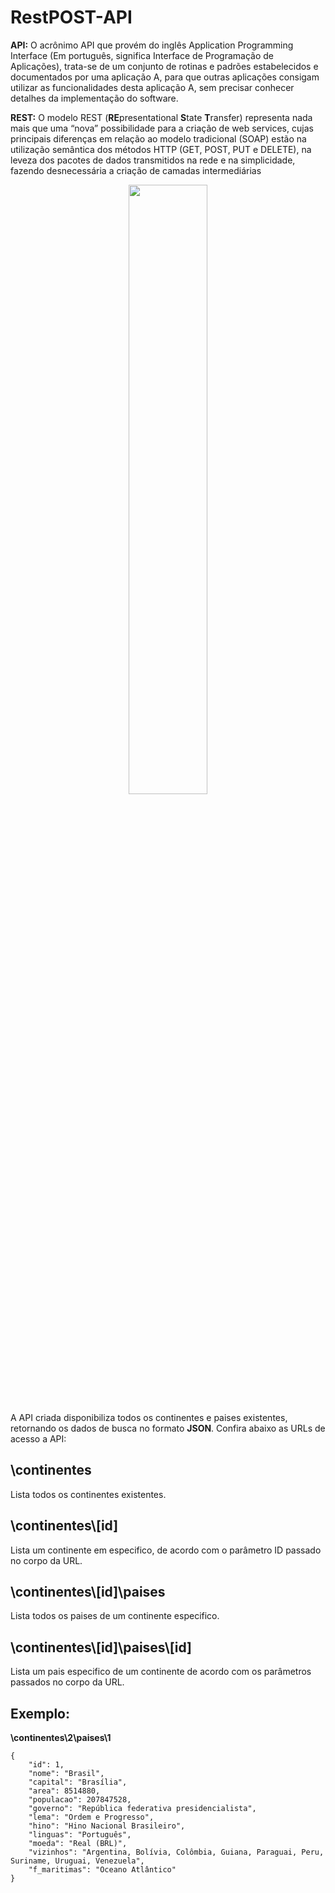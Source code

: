 # RestPOST-API

**API:** O acrônimo API que provém do inglês Application Programming Interface (Em português, significa Interface de Programação de Aplicações), trata-se de um conjunto de rotinas e padrões estabelecidos e documentados por uma aplicação A, para que outras aplicações consigam utilizar as funcionalidades desta aplicação A, sem precisar conhecer detalhes da implementação do software.

**REST:** O modelo REST (**RE**presentational **S**tate **T**ransfer) representa nada mais que uma “nova” possibilidade para a criação de web services, cujas principais diferenças em relação ao modelo tradicional (SOAP) estão na utilização semântica dos métodos HTTP (GET, POST, PUT e DELETE), na leveza dos pacotes de dados transmitidos na rede e na simplicidade, fazendo desnecessária a criação de camadas intermediárias

<p align="center">
<img src="https://becode.com.br/wp-content/uploads/2017/02/API-768x520.png" width="50%" height="50%" align="center"/>
</p>

A API criada disponibiliza todos os continentes e paises existentes, retornando os dados de busca no formato **JSON**. Confira abaixo as URLs de acesso a API:

## \continentes
Lista todos os continentes existentes.

## \continentes\\[id]
Lista um continente em especifico, de acordo com o parâmetro ID passado no corpo da URL.

## \continentes\\[id]\paises
Lista todos os paises de um continente especifico.

## \continentes\\[id]\paises\\[id]
Lista um pais especifico de um continente de acordo com os parâmetros passados no corpo da URL.

## Exemplo:

**\continentes\\2\paises\\1**

```
{
    "id": 1,
    "nome": "Brasil",
    "capital": "Brasília",
    "area": 8514880,
    "populacao": 207847528,
    "governo": "República federativa presidencialista",
    "lema": "Ordem e Progresso",
    "hino": "Hino Nacional Brasileiro",
    "linguas": "Português",
    "moeda": "Real (BRL)",
    "vizinhos": "Argentina, Bolívia, Colômbia, Guiana, Paraguai, Peru, Suriname, Uruguai, Venezuela",
    "f_maritimas": "Oceano Atlântico"
}

```
